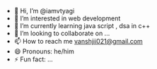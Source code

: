 - 👋 Hi, I’m @iamvtyagi
- 👀 I’m interested in web development
- 🌱 I’m currently learning java script , dsa in c++
- 💞️ I’m looking to collaborate on ...
- 📫 How to reach me vanshjii021@gmail.com
- 😄 Pronouns:  he/him
- ⚡ Fun fact: ...

<!---
iamvtyagi/iamvtyagi is a ✨ special ✨ repository because its `README.md` (this file) appears on your GitHub profile.
You can click the Preview link to take a look at your changes.
--->
